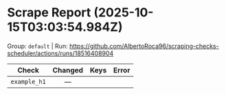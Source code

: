 # Scrape Report (2025-10-15T03:03:54.984Z)

Group: `default`  |  Run: https://github.com/AlbertoRoca96/scraping-checks-scheduler/actions/runs/18516408904

| Check | Changed | Keys | Error |
|---|:---:|:--|:--|
| `example_h1` | — |  |  |
